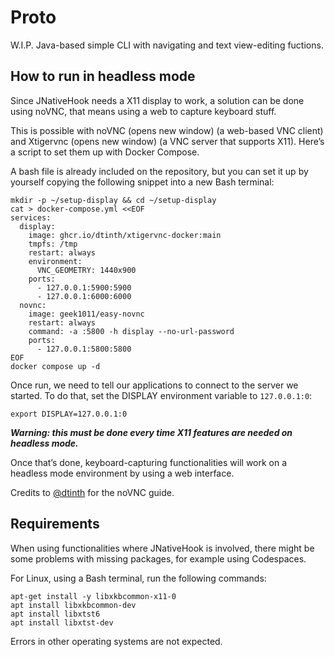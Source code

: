 # Proto
W.I.P. Java-based simple CLI with navigating and text view-editing fuctions.

## How to run in headless mode

Since JNativeHook needs a X11 display to work, a solution can be done using noVNC, that means using a web to capture keyboard stuff.

This is possible with noVNC (opens new window) (a web-based VNC client) and Xtigervnc (opens new window) (a VNC server that supports X11). Here’s a script to set them up with Docker Compose. 

A bash file is already included on the repository, but you can set it up by yourself copying the following snippet into a new Bash terminal:

```
mkdir -p ~/setup-display && cd ~/setup-display
cat > docker-compose.yml <<EOF
services:
  display:
    image: ghcr.io/dtinth/xtigervnc-docker:main
    tmpfs: /tmp
    restart: always
    environment:
      VNC_GEOMETRY: 1440x900
    ports:
      - 127.0.0.1:5900:5900
      - 127.0.0.1:6000:6000
  novnc:
    image: geek1011/easy-novnc
    restart: always
    command: -a :5800 -h display --no-url-password
    ports:
      - 127.0.0.1:5800:5800
EOF
docker compose up -d
```

Once run, we need to tell our applications to connect to the server we started. To do that, set the DISPLAY environment variable to ``127.0.0.1:0``:

```export DISPLAY=127.0.0.1:0```

___Warning: this must be done every time X11 features are needed on headless mode.___

Once that’s done, keyboard-capturing functionalities will work on a headless mode environment by using a web interface.

Credits to [@dtinth](https://github.com/dtinth) for the noVNC guide.

## Requirements

When using functionalities where JNativeHook is involved, there might be some problems with missing packages, for example using Codespaces.

For Linux, using a Bash terminal, run the following commands:
```
apt-get install -y libxkbcommon-x11-0
apt install libxkbcommon-dev
apt install libxtst6
apt install libxtst-dev
```

Errors in other operating systems are not expected.